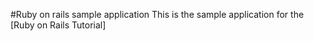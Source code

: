#Ruby on rails  sample application 
This is the sample application for the [Ruby on Rails Tutorial]
